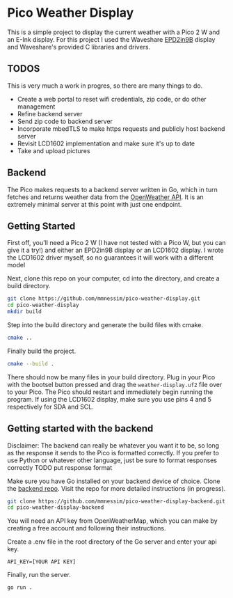 # Pico Weather Display
This is a simple project to display the current weather with a Pico 2 W and an E-Ink display. For this project I used the Waveshare [EPD2in9B](https://www.waveshare.com/wiki/Pico-ePaper-2.9-B) display and Waveshare's provided C libraries and drivers.


## TODOS
This is very much a work in progres, so there are many things to do.

* Create a web portal to reset wifi credentials, zip code, or do other management
* Refine backend server
* Send zip code to backend server
* Incorporate mbedTLS to make https requests and publicly host backend server
* Revisit LCD1602 implementation and make sure it's up to date
* Take and upload pictures

## Backend
The Pico makes requests to a backend server written in Go, which in turn fetches and returns weather data from the [OpenWeather API](https://openweathermap.org/api). It is an extremely minimal server at this point with just one endpoint.

## Getting Started
First off, you'll need a Pico 2 W (I have not tested with a Pico W, but you can give it a try!) and either an EPD2in9B display or an LCD1602 display. I wrote the LCD1602 driver myself, so no guarantees it will work with a different model

Next, clone this repo on your computer, cd into the directory, and create a build directory.
```sh
git clone https://github.com/mmnessim/pico-weather-display.git
cd pico-weather-display
mkdir build
```

Step into the build directory and generate the build files with cmake.
```sh
cmake ..
```

Finally build the project.
```sh
cmake --build .
```

There should now be many files in your build directory. Plug in your Pico with the bootsel button pressed and drag the `weather-display.uf2` file over to your Pico. The Pico should restart and immediately begin running the program. If using the LCD1602 display, make sure you use pins 4 and 5 respectively for SDA and SCL.

## Getting started with the backend
Disclaimer: The backend can really be whatever you want it to be, so long as the response it sends to the Pico is formatted correctly. If you prefer to use Python or whatever other language, just be sure to format responses correctly
TODO put response format

Make sure you have Go installed on your backend device of choice. Clone the [backend repo](https://github.com/mmnessim/pico-weather-display-backend). Visit the repo for more detailed instructions (in progress).
```sh
git clone https://github.com/mmnessim/pico-weather-display-backend.git
cd pico-weather-display-backend
```
You will need an API key from OpenWeatherMap, which you can make by creating a free account and following their instructions.

Create a .env file in the root directory of the Go server and enter your api key.
```
API_KEY=[YOUR API KEY]
```

Finally, run the server.
```sh
go run .
```
